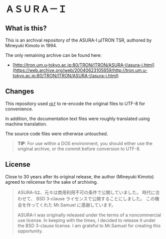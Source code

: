 ＡＳＵＲＡ－Ｉ
==============

What is this?
-------------

This is an archival repository of the ASURA-I µITRON TSR, authored by Mineyuki Kimoto in 1994.

The only remaining archive can be found here:

 - [http://tron.um.u-tokyo.ac.jp:80/TRON/ITRON/ASURA-I/asura-i.html](https://web.archive.org/web/20040623105659/http://tron.um.u-tokyo.ac.jp:80/TRON/ITRON/ASURA-I/asura-i.html)


Changes
-------

This repository used [`nkf`](https://github.com/nurse/nkf) to re-encode the original files to UTF-8 for convenience.

In addition, the documentation text files were roughly translated using machine translation.

The source code files were otherwise untouched.

> **TIP**: For use within a DOS environment, you should either use the
> original archive, or the commit before conversion to UTF-8.


License
-------

Close to 30 years after its original release, the author (Mineyuki Kimoto) agreed to relicense for the sake of archiving.

> ASURA-Iは、元々は商用利用不可の条件で公開していました。
> 時代に合わせて、 BSD 3-clause ライセンスで公開することにしました。
> この機会を作ってくれた Mr.Samuel に感謝しています。
> 
> ASURA-I was originally released under the terms of a noncommercial use license.
> In keeping with the times, I decided to release it under the BSD 3-clause license.
> I am grateful to Mr.Samuel for creating this opportunity.
